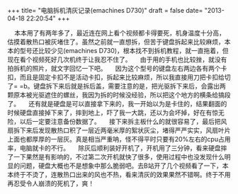 +++
title= "电脑拆机清灰记录(emachines D730)"
draft = false
date= "2013-04-18 22:20:54"
+++

    本本用了有两年多了，最近连在网上看个视频都卡得要死，机身温度十分高，估摸着散热口被灰堵住了。虽然之前就一直想拆，但苦于键盘拆起来比较麻烦，本本的型号还比较少见(emachines D730)，根本找不到拆机教程，就一直拖着，但现在看个视频死好几次机终于让我忍不住了。
    由于用的手机也比较挫，就没有拍拆机的照片，就文字回忆一下吧。
    因为这个型号的键盘左右两边各有两个卡扣，而且是固定卡扣不是活动卡扣，拆起来比较麻烦，所以我直接用刀把卡扣给切了= =b。键盘拆下来后就是拆后盖，需要注意的是，把光驱拆下来后，会露出两颗原本被光驱遮住的螺丝，我因为拆的时候没经验，所以把这个地方的横条给搞段了。
    还有就是硬盘是可以直接拿下来的，我一开始以为是卡住的，结果翻面的时候硬盘直接掉下来了，摔到地上，吓了我一大跳，还以为会坏掉，好在有惊无险，以后一定要注意备份数据了。
    接下来拆主板什么的就很容易了，最后把风扇拆下来后发现散热口积了一层近两毫米厚的絮状灰尘，堵得严严实实，风扇叶片上面也都厚厚的一层灰。真是相当严重呐，怪不得平时只要有20%左右的cpu占用率，电脑就卡的不行。
    除灰后顺利装好开机了，开机用了三分钟，看来硬盘摔了一下果然是有影响的，不过第二次开机就快了很多，使用过程中也没发现什么明显的问题，硬盘大概也不是想象中那么脆弱吧。去B站开了几个视频看了一下，本本终于不烫了，连散热口出来的风也不热，看来清灰的效果果然不错啊。终于不用再忍受令人崩溃的死机了，爽！